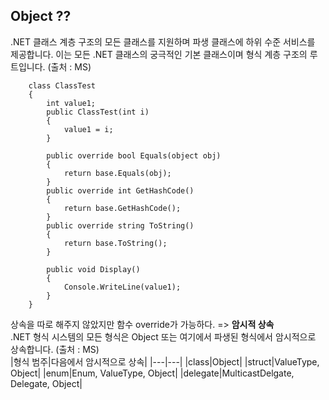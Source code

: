 ## Object ??
.NET 클래스 계층 구조의 모든 클래스를 지원하며 파생 클래스에 하위 수준 서비스를 제공합니다. 이는 모든 .NET 클래스의 궁극적인 기본 클래스이며 형식 계층 구조의 루트입니다. (출처 : MS)  
```
    class ClassTest
    {
        int value1;
        public ClassTest(int i)
        {
            value1 = i;
        }

        public override bool Equals(object obj)
        {
            return base.Equals(obj);
        }
        public override int GetHashCode()
        {
            return base.GetHashCode();
        }
        public override string ToString()
        {
            return base.ToString();
        }

        public void Display()
        {
            Console.WriteLine(value1);
        }
    }
```
상속을 따로 해주지 않았지만 함수 override가 가능하다. => **암시적 상속**  
.NET 형식 시스템의 모든 형식은 Object 또는 여기에서 파생된 형식에서 암시적으로 상속합니다. (출처 : MS)  
|형식 범주|다음에서 암시적으로 상속|
|---|---|
|class|Object|
|struct|ValueType, Object|
|enum|Enum, ValueType, Object|
|delegate|MulticastDelgate, Delegate, Object|
